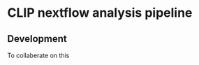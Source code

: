 # CLIP nextflow analysis pipeline

## Development

To collaberate on this 
<!--stackedit_data:
eyJoaXN0b3J5IjpbLTEyMTU4MjY0MzcsLTk5NDUwNDE5NF19
-->
